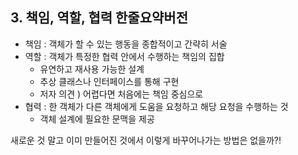 ## 3. 책임, 역할, 협력 한줄요약버전

- 책임 : 객체가 할 수 있는 행동을 종합적이고 간략히 서술
- 역할 :  객체가 특정한 협력 안에서 수행하는 책임의 집합
    - 유연하고 재사용 가능한 설계
    - 추상 클래스나 인터페이스를 통해 구현
    - 저자 의견 ) 어렵다면 처음에는 책임 중심으로
- 협력 : 한 객체가 다른 객체에게 도움을 요청하고 해당 요청을 수행하는 것
    - 객체 설계에 필요한 문맥을 제공

새로운 것 말고 이미 만들어진 것에서 이렇게 바꾸어나가는 방법은 없을까?!
